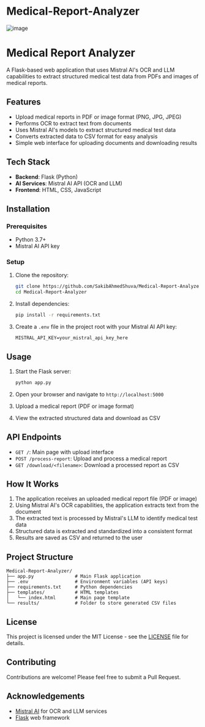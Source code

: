 # Medical-Report-Analyzer

![image](https://github.com/user-attachments/assets/501f1369-0782-4bc7-8013-4358d4804418)


# Medical Report Analyzer

A Flask-based web application that uses Mistral AI's OCR and LLM capabilities to extract structured medical test data from PDFs and images of medical reports.

## Features

- Upload medical reports in PDF or image format (PNG, JPG, JPEG)
- Performs OCR to extract text from documents
- Uses Mistral AI's models to extract structured medical test data
- Converts extracted data to CSV format for easy analysis
- Simple web interface for uploading documents and downloading results

## Tech Stack

- **Backend**: Flask (Python)
- **AI Services**: Mistral AI API (OCR and LLM)
- **Frontend**: HTML, CSS, JavaScript

## Installation

### Prerequisites

- Python 3.7+
- Mistral AI API key

### Setup

1. Clone the repository:
   ```bash
   git clone https://github.com/SakibAhmedShuva/Medical-Report-Analyzer.git
   cd Medical-Report-Analyzer
   ```

2. Install dependencies:
   ```bash
   pip install -r requirements.txt
   ```

3. Create a `.env` file in the project root with your Mistral AI API key:
   ```
   MISTRAL_API_KEY=your_mistral_api_key_here
   ```

## Usage

1. Start the Flask server:
   ```bash
   python app.py
   ```

2. Open your browser and navigate to `http://localhost:5000`

3. Upload a medical report (PDF or image format)

4. View the extracted structured data and download as CSV

## API Endpoints

- `GET /`: Main page with upload interface
- `POST /process-report`: Upload and process a medical report
- `GET /download/<filename>`: Download a processed report as CSV

## How It Works

1. The application receives an uploaded medical report file (PDF or image)
2. Using Mistral AI's OCR capabilities, the application extracts text from the document
3. The extracted text is processed by Mistral's LLM to identify medical test data
4. Structured data is extracted and standardized into a consistent format
5. Results are saved as CSV and returned to the user

## Project Structure

```
Medical-Report-Analyzer/
├── app.py               # Main Flask application
├── .env                 # Environment variables (API keys)
├── requirements.txt     # Python dependencies
├── templates/           # HTML templates
│   └── index.html       # Main page template
└── results/             # Folder to store generated CSV files
```

## License
This project is licensed under the MIT License - see the [LICENSE](LICENSE) file for details.

## Contributing

Contributions are welcome! Please feel free to submit a Pull Request.

## Acknowledgements

- [Mistral AI](https://mistral.ai/) for OCR and LLM services
- [Flask](https://flask.palletsprojects.com/) web framework
